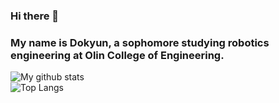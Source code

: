 ### Hi there 👋  
### My name is Dokyun, a sophomore studying robotics engineering at Olin College of Engineering.


![My github stats](https://github-readme-stats.vercel.app/api?username=dokyun-kim4&show_icons=true)  
![Top Langs](https://github-readme-stats.vercel.app/api/top-langs/?username=dokyun-kim4&layout=donut) 
<!--
**dokyun-kim4/dokyun-kim4** is a ✨ _special_ ✨ repository because its `README.md` (this file) appears on your GitHub profile.

Here are some ideas to get you started:

- 🔭 I’m currently working on ...
- 🌱 I’m currently learning ...
- 👯 I’m looking to collaborate on ...
- 🤔 I’m looking for help with ...
- 💬 Ask me about ...
- 📫 How to reach me: ...
- 😄 Pronouns: ...
- ⚡ Fun fact: ...
-->
